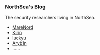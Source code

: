 ### NorthSea's Blog

The security researchers living in NorthSea.

- [MareNord](https://twitter.com/MareNordPwn)
- [Kirin](https://twitter.com/Pwnrin)
- [luckyu](https://twitter.com/uuulucky)
- [Aryb1n](https://twitter.com/aryb1n)
- ......